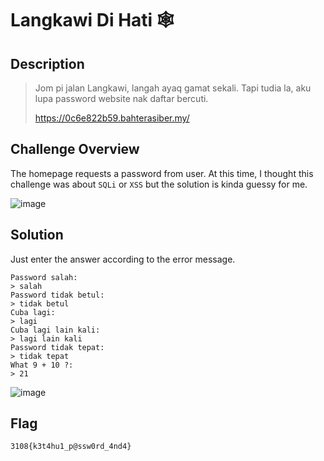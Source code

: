 # Langkawi Di Hati 🕸️
## Description
> Jom pi jalan Langkawi, langah ayaq gamat sekali. Tapi tudia la, aku lupa password website nak daftar bercuti.
> 
> https://0c6e822b59.bahterasiber.my/

## Challenge Overview
The homepage requests a password from user. At this time, I thought this challenge was about `SQLi` or `XSS` but the solution is kinda guessy for me.

![image](https://github.com/user-attachments/assets/711dfde1-7de9-4e97-83d4-9b08e46ee549)

## Solution
Just enter the answer according to the error message.

```
Password salah:
> salah
Password tidak betul:
> tidak betul
Cuba lagi:
> lagi
Cuba lagi lain kali:
> lagi lain kali
Password tidak tepat:
> tidak tepat
What 9 + 10 ?:
> 21
```
![image](https://github.com/user-attachments/assets/acf8c2c2-5153-4ca5-9a33-ac15bf3ed7ba)



## Flag
```
3108{k3t4hu1_p@ssw0rd_4nd4}
```
